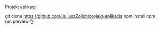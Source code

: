 Projekt aplikacji

git clone https://github.com/JuliuszZolich/projekt-aplikacja
npm install
npm run preview
👌
